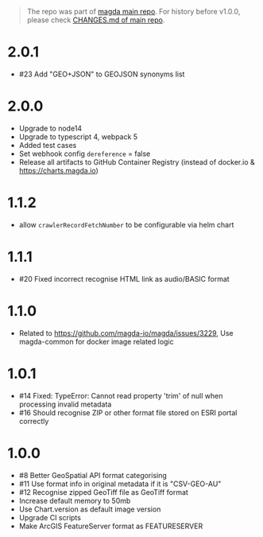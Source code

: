 > The repo was part of [magda main repo](https://github.com/magda-io/magda). For history before v1.0.0, please check [CHANGES.md of main repo](https://github.com/magda-io/magda/blob/master/CHANGES.md).

# 2.0.1

- #23 Add "GEO+JSON" to GEOJSON synonyms list

# 2.0.0

- Upgrade to node14
- Upgrade to typescript 4, webpack 5
- Added test cases
- Set webhook config `dereference` = false
- Release all artifacts to GitHub Container Registry (instead of docker.io & https://charts.magda.io)

# 1.1.2

-   allow `crawlerRecordFetchNumber` to be configurable via helm chart

# 1.1.1

-   #20 Fixed incorrect recognise HTML link as audio/BASIC format

# 1.1.0

-   Related to https://github.com/magda-io/magda/issues/3229, Use magda-common for docker image related logic

# 1.0.1

-   #14 Fixed: TypeError: Cannot read property 'trim' of null when processing invalid metadata
-   #16 Should recognise ZIP or other format file stored on ESRI portal correctly

# 1.0.0

-   #8 Better GeoSpatial API format categorising
-   #11 Use format info in original metadata if it is "CSV-GEO-AU"
-   #12 Recognise zipped GeoTiff file as GeoTiff format
-   Increase default memory to 50mb
-   Use Chart.version as default image version
-   Upgrade CI scripts
-   Make ArcGIS FeatureServer format as FEATURESERVER
